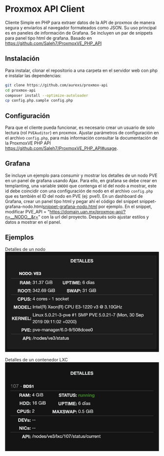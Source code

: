 # Proxmox API Client
Cliente Simple en PHP para extraer datos de la API de proxmox de manera segura y enviarlos al navegador formateados como JSON.
Su uso principal es en paneles de información de Grafana.
Se incluyen un par de snippets para panel tipo html de grafana.
Basado en https://github.com/Saleh7/ProxmoxVE_PHP_API

## Instalación 
Para instalar, clonar el repositorio a una carpeta en el servidor web con php e instalar las dependencias:
```sh
git clone https://github.com/aurexs/proxmox-api
cd proxmox-api
composer install --optimize-autoloader
cp config.php.sample config.php
```

## Configuración
Para que el cliente pueda funcionar, es necesario crear un usuario de solo lectura (rol `PVEAuditor`) en proxmox.
Ajustar parámetros de configuración en el archivo `config.php`, para más información consultar la documentación de la ProxmoxVE PHP API https://github.com/Saleh7/ProxmoxVE_PHP_API#usage.

## Grafana
Se incluye un ejemplo para consumir y mostrar los detalles de un nodo PVE en un panel de grafana usando Ajax. Para ello, en grafana se debe crear en templanting, una variable `$NODO` que contenga el id del nodo a mostrar, este id debe coincidir con una configuración de nodo en el archivo `config.php` que es también el ID del nodo en PVE (ej: pve1).
En un dashboard de Grafana, crear un panel tipo html y pegar ahí el código del snippet snippet-grafana-nodo.html[snippet-grafana-nodo.html](samples/snippet-grafana-nodo.html) por ejemplo.
En el snippet, modificar PVE_API = "https://domain.uan.mx/proxmox-api/?n=__NODO__&r=" con la url del proyecto.
Después solo ajustar estilos y datos a mostrar en el panel.

## Ejemplos
Detalles de un nodo
![Node Details](samples/details-node.png)

Detalles de un contenedor LXC
![LXC Details](samples/details-lxc.png)